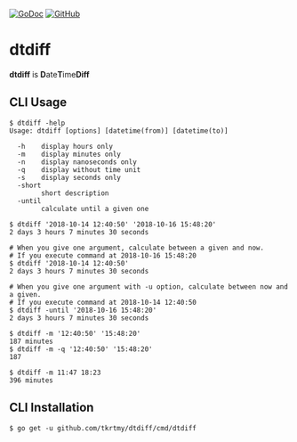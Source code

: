 [![GoDoc](https://godoc.org/github.com/tkrtmy/dtdiff?status.svg)](https://godoc.org/github.com/tkrtmy/dtdiff)
[![GitHub](https://img.shields.io/github/license/mashape/apistatus.svg?style=plastic)][license]

[license]: https://github.com/tkrtmy/dtdiff/blob/master/LICENCE

# dtdiff
**dtdiff** is **D**ate**T**ime**Diff**

## CLI Usage

```shell
$ dtdiff -help
Usage: dtdiff [options] [datetime(from)] [datetime(to)]

  -h    display hours only
  -m    display minutes only
  -n    display nanoseconds only
  -q    display without time unit
  -s    display seconds only
  -short
        short description
  -until
        calculate until a given one

$ dtdiff '2018-10-14 12:40:50' '2018-10-16 15:48:20'
2 days 3 hours 7 minutes 30 seconds

# When you give one argument, calculate between a given and now.
# If you execute command at 2018-10-16 15:48:20
$ dtdiff '2018-10-14 12:40:50'
2 days 3 hours 7 minutes 30 seconds

# When you give one argument with -u option, calculate between now and a given.
# If you execute command at 2018-10-14 12:40:50
$ dtdiff -until '2018-10-16 15:48:20'
2 days 3 hours 7 minutes 30 seconds

$ dtdiff -m '12:40:50' '15:48:20'
187 minutes
$ dtdiff -m -q '12:40:50' '15:48:20'
187

$ dtdiff -m 11:47 18:23
396 minutes
```

## CLI Installation

```shell
$ go get -u github.com/tkrtmy/dtdiff/cmd/dtdiff
```
